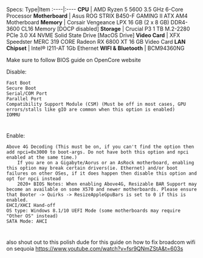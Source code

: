 Specs:
Type|Item
:----|:----
**CPU** | AMD Ryzen 5 5600 3.5 GHz 6-Core Processor
**Motherboard** | Asus ROG STRIX B450-F GAMING II ATX AM4 Motherboard
**Memory** | Corsair Vengeance LPX 16 GB (2 x 8 GB) DDR4-3600 CL16 Memory [DOCP disabled]
**Storage** | Crucial P3 1 TB M.2-2280 PCIe 3.0 X4 NVME Solid State Drive [MacOS Drive]
**Video Card** | XFX Speedster MERC 319 CORE Radeon RX 6800 XT 16 GB Video Card
**LAN Chipset** | Intel® I211-AT 1Gb Ethernet
**WIFI & Bluetooth** |  BCM94360NG 

Make sure to follow BIOS guide on OpenCore website


Disable:

    Fast Boot
    Secure Boot
    Serial/COM Port
    Parallel Port
    Compatibility Support Module (CSM) (Must be off in most cases, GPU errors/stalls like gIO are common when this option is enabled)
    IOMMU

#
Enable:

    Above 4G Decoding (This must be on, if you can't find the option then add npci=0x3000 to boot-args. Do not have both this option and npci enabled at the same time.)
        If you are on a Gigabyte/Aorus or an AsRock motherboard, enabling this option may break certain drivers(ie. Ethernet) and/or boot failures on other OSes, if it does happen then disable this option and opt for npci instead
        2020+ BIOS Notes: When enabling Above4G, Resizable BAR Support may become an available on some X570 and newer motherboards. Please ensure that Booter -> Quirks -> ResizeAppleGpuBars is set to 0 if this is enabled.
    EHCI/XHCI Hand-off
    OS type: Windows 8.1/10 UEFI Mode (some motherboards may require "Other OS" instead)
    SATA Mode: AHCI

#
also shout out to this polish dude for this guide on how to fix broadcom wifi on sequoia 
https://www.youtube.com/watch?v=fsr9QNmZStA&t=603s
